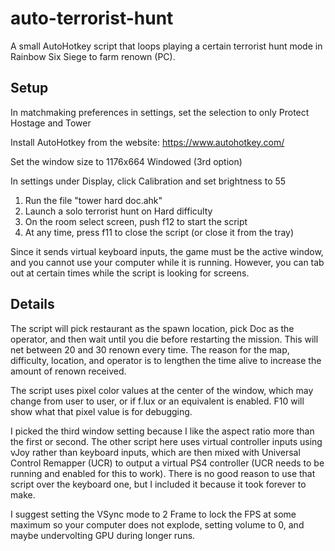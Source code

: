 # auto-terrorist-hunt

A small AutoHotkey script that loops playing a certain terrorist hunt mode in Rainbow Six Siege to farm renown (PC).

## Setup

In matchmaking preferences in settings, set the selection to only Protect Hostage and Tower

Install AutoHotkey from the website: https://www.autohotkey.com/

Set the window size to 1176x664 Windowed (3rd option)

In settings under Display, click Calibration and set brightness to 55

1. Run the file "tower hard doc.ahk"
2. Launch a solo terrorist hunt on Hard difficulty
3. On the room select screen, push f12 to start the script
4. At any time, press f11 to close the script (or close it from the tray)

Since it sends virtual keyboard inputs, the game must be the active window, and you cannot use your computer while it is running.
However, you can tab out at certain times while the script is looking for screens.

## Details

The script will pick restaurant as the spawn location, pick Doc as the operator, and then wait until you die before restarting the mission.
This will net between 20 and 30 renown every time.
The reason for the map, difficulty, location, and operator is to lengthen the time alive to increase the amount of renown received.

The script uses pixel color values at the center of the window, which may change from user to user, or if f.lux or an equivalent is enabled.
F10 will show what that pixel value is for debugging.

I picked the third window setting because I like the aspect ratio more than the first or second.
The other script here uses virtual controller inputs using vJoy rather than keyboard inputs, which are then mixed with Universal Control Remapper (UCR) to output a virtual PS4 controller (UCR needs to be running and enabled for this to work).
There is no good reason to use that script over the keyboard one, but I included it because it took forever to make.

I suggest setting the VSync mode to 2 Frame to lock the FPS at some maximum so your computer does not explode, setting volume to 0, and maybe undervolting GPU during longer runs.
